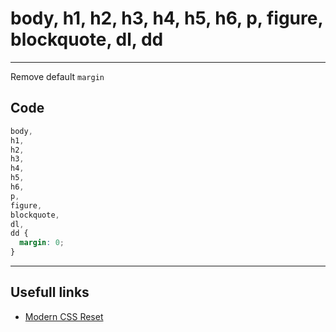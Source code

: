 # body, h1, h2, h3, h4, h5, h6, p, figure, blockquote, dl, dd

---

Remove default `margin`

## Code

```css
body,
h1,
h2,
h3,
h4,
h5,
h6,
p,
figure,
blockquote,
dl,
dd {
  margin: 0;
}
```

---

## Usefull links

- [Modern CSS Reset](https://github.com/hankchizljaw/modern-css-reset)
